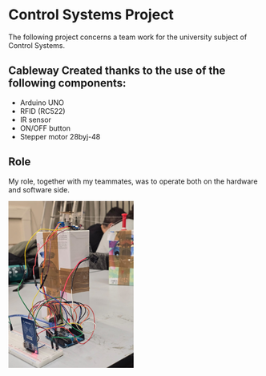 # Control Systems Project 
The following project concerns a team work for the university subject of Control Systems. 

## Cableway Created thanks to the use of the following components: 
- Arduino UNO
- RFID (RC522)
- IR sensor
- ON/OFF button
- Stepper motor 28byj-48

## Role
My role, together with my teammates, was to operate both on the hardware and software side.

<img src="funivia.jpg" width="250"/>
